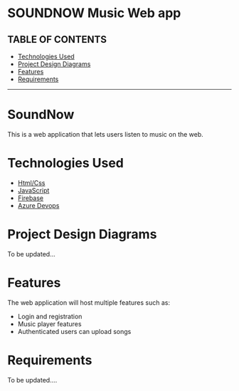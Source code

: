 # SOUNDNOW Music Web app

## TABLE OF CONTENTS
- [Technologies Used](#technologies-used)
- [Project Design Diagrams](#project-design-diagrams)
- [Features](#features)
- [Requirements](#requirements)
***

# SoundNow
This is a web application that lets users listen to music on the web. 


# Technologies Used
- [Html/Css](https://www.w3.org/standards/webdesign/htmlcss)
- [JavaScript](https://www.javascript.com/)
- [Firebase](https://firebase.google.com/)
- [Azure Devops](https://azure.microsoft.com/en-us/products/devops)

# Project Design Diagrams
To be updated...

# Features
The web application will host multiple features such as:
- Login and registration
- Music player features
- Authenticated users can upload songs

# Requirements
To be updated....